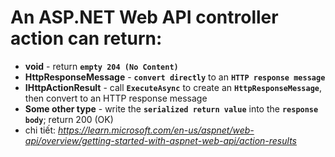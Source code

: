 
# An ASP.NET Web API controller action can return:
* **void** - return **`empty 204 (No Content)`**
* **HttpResponseMessage** - **`convert directly`** to an **`HTTP response message`**
* **IHttpActionResult** - call **`ExecuteAsync`** to create an **`HttpResponseMessage`**, then convert to an HTTP response message
* **Some other type** - write the **`serialized return value`** into the **`response body`**; return 200 (OK)
* chi tiết: _https://learn.microsoft.com/en-us/aspnet/web-api/overview/getting-started-with-aspnet-web-api/action-results_